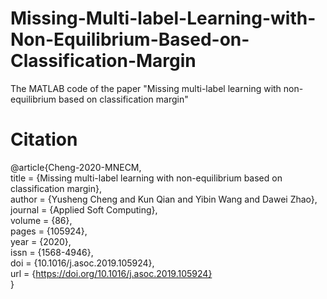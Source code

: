 # Missing-Multi-label-Learning-with-Non-Equilibrium-Based-on-Classification-Margin
The MATLAB code of the paper "Missing multi-label learning with non-equilibrium based on classification margin"

# Citation
@article{Cheng-2020-MNECM,  
  title   = {Missing multi-label learning with non-equilibrium based on classification margin},  
  author  = {Yusheng Cheng and Kun Qian and Yibin Wang and Dawei Zhao},  
  journal = {Applied Soft Computing},  
  volume  = {86},  
  pages   = {105924},  
  year    = {2020},  
  issn    = {1568-4946},  
  doi     = {10.1016/j.asoc.2019.105924},  
  url     = {https://doi.org/10.1016/j.asoc.2019.105924}  
}
